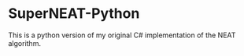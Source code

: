 # SuperNEAT-Python

This is a python version of my original C# implementation of the NEAT algorithm.
